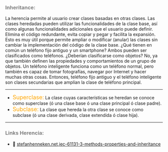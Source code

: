 ### <span style="color:grey">Inheritance:</span>

La herencia permite al usuario crear clases basadas en otras clases. Las clases heredadas pueden
utilizar las funcionalidades de la clase base, así como algunas funcionalidades adicionales que el usuario puede
definir. Elimina el código redundante, evita copiar y pegar y facilita la expansión.
Esto es muy útil porque permite ampliar o modificar (anular) las clases sin cambiar la implementación del código de la clase base.
¿Qué tienen en común un teléfono fijo antiguo y un smartphone? Ambos pueden ser
clasificados como teléfonos. ¿Deberían clasificarse como objetos? No, ya que también definen las propiedades
y comportamientos de un grupo de objetos. Un teléfono inteligente funciona como un teléfono normal, pero también es
capaz de tomar fotografías, navegar por Internet y hacer muchas otras cosas. Entonces, teléfono fijo antiguo
y el teléfono inteligente son clases secundarias que amplían la clase de teléfono principal.
***

- <span style="color:orange"><font size="4">Superclase:</font></span> La clase cuyas características se heredan se conoce como superclase (ó una clase base ó una clase principal ó clase padre). 
- <span style="color:orange"><font size="4">Subclase:</font></span> La clase que hereda la otra clase se conoce como subclase (ó una clase derivada, clase extendida ó clase hija).
***
### <span style="color:grey">Links Herencia:</span>

- 🔗 [stefanhenneken.net,iec-61131-3-methods-properties-and-inheritance](https://stefanhenneken.net/2017/04/23/)